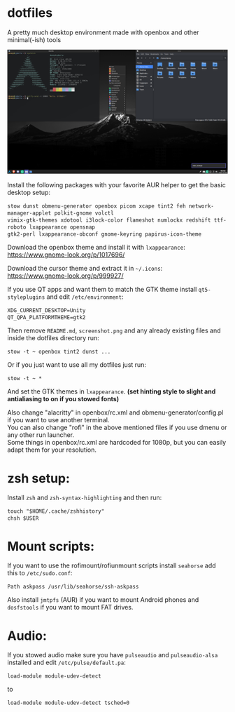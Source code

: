 # dotfiles

A pretty much desktop environment made with openbox and other minimal(-ish) tools

![Screenshot: ](screenshot.png)

Install the following packages with your favorite AUR helper to get the basic desktop setup:
```
stow dunst obmenu-generator openbox picom xcape tint2 feh network-manager-applet polkit-gnome volctl 
vimix-gtk-themes xdotool i3lock-color flameshot numlockx redshift ttf-roboto lxappearance opensnap
gtk2-perl lxappearance-obconf gnome-keyring papirus-icon-theme
```

Download the openbox theme and install it with ```lxappearance```: <br>
https://www.gnome-look.org/p/1017696/

Download the cursor theme and extract it in ```~/.icons```: <br>
https://www.gnome-look.org/p/999927/

If you use QT apps and want them to match the GTK theme install ```qt5-styleplugins``` and edit ```/etc/environment```:
```
XDG_CURRENT_DESKTOP=Unity 
QT_QPA_PLATFORMTHEME=gtk2
```

Then remove ```README.md```, ```screenshot.png``` and any already existing files and inside the dotfiles directory run:
```
stow -t ~ openbox tint2 dunst ...
```
Or if you just want to use all my dotfiles just run:
```
stow -t ~ *
```

And set the GTK themes in ```lxappearance```. **(set hinting style to slight and antialiasing to on if you stowed fonts)**

Also change "alacritty" in openbox/rc.xml and obmenu-generator/config.pl if you want to use another terminal. <br>
You can also change "rofi" in the above mentioned files if you use dmenu or any other run launcher. <br>
Some things in openbox/rc.xml are hardcoded for 1080p, but you can easily adapt them for your resolution.

# zsh setup:
Install ```zsh``` and ```zsh-syntax-highlighting``` and then run:
```
touch "$HOME/.cache/zshhistory"
chsh $USER
```

# Mount scripts:
If you want to use the rofimount/rofiunmount scripts install ```seahorse``` add this to ```/etc/sudo.conf```:
```
Path askpass /usr/lib/seahorse/ssh-askpass
```
Also install ```jmtpfs``` (AUR) if you want to mount Android phones and ```dosfstools``` if you want to mount FAT drives.

# Audio:
If you stowed audio make sure you have ```pulseaudio``` and ```pulseaudio-alsa``` installed and edit ```/etc/pulse/default.pa```:
```
load-module module-udev-detect
```
to
```
load-module module-udev-detect tsched=0
```
